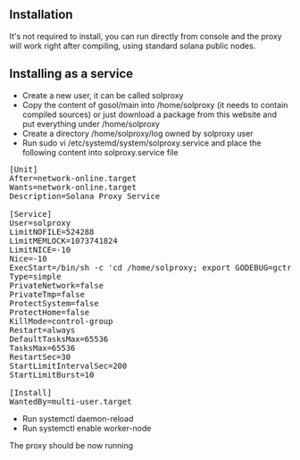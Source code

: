 ## Installation
It's not required to install, you can run directly from console and the proxy will work right after compiling, using standard solana public nodes.

## Installing as a service
- Create a new user, it can be called solproxy
- Copy the content of gosol/main into /home/solproxy (it needs to contain compiled sources) or just download a package from this website and put everything under /home/solproxy
- Create a directory /home/solproxy/log owned by solproxy user
- Run sudo vi /etc/systemd/system/solproxy.service and place the following content into solproxy.service file

<pre>[Unit]
After=network-online.target
Wants=network-online.target
Description=Solana Proxy Service

[Service]
User=solproxy
LimitNOFILE=524288
LimitMEMLOCK=1073741824
LimitNICE=-10
Nice=-10
ExecStart=/bin/sh -c 'cd /home/solproxy; export GODEBUG=gctrace=1; started=`date --rfc-3339=seconds`; echo Starting Solana Proxy $started; ./main 1>"log/log-$started.txt" 2>"log/error-$started.log.txt";'
Type=simple
PrivateNetwork=false
PrivateTmp=false
ProtectSystem=false
ProtectHome=false
KillMode=control-group
Restart=always
DefaultTasksMax=65536
TasksMax=65536
RestartSec=30
StartLimitIntervalSec=200
StartLimitBurst=10

[Install]
WantedBy=multi-user.target</pre>
- Run systemctl daemon-reload
- Run systemctl enable worker-node

The proxy should be now running
